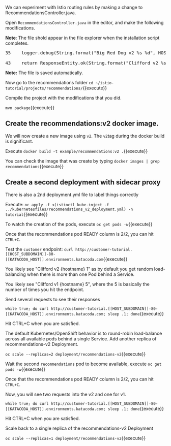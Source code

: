 We can experiment with Istio routing rules by making a change to RecommendationsController.java.

Open `RecommendationsController.java` in the editor, and make the following modifications.

**Note**: The file shold appear in the file explorer when the installation script completes.

<pre>
35    logger.debug(String.format("Big Red Dog v2 %s %d", HOSTNAME, count));
     
43    return ResponseEntity.ok(String.format("Clifford v2 %s %d", HOSTNAME, count));
</pre>

**Note:** The file is saved automatically.

Now go to the recommendations folder `cd ~/istio-tutorial/projects/recommendations/`{{execute}}

Compile the project with the modifications that you did.

`mvn package`{{execute}}

## Create the recommendations:v2 docker image.

We will now create a new image using `v2`. The `v2`tag during the docker build is significant.

Execute `docker build -t example/recommendations:v2 .`{{execute}}

You can check the image that was create by typing `docker images | grep recommendations`{{execute}}

## Create a second deployment with sidecar proxy

There is also a 2nd deployment.yml file to label things correctly

Execute: `oc apply -f <(istioctl kube-inject -f ../kubernetesfiles/recommendations_v2_deployment.yml) -n tutorial`{{execute}}

To watch the creation of the pods, execute `oc get pods -w`{{execute}}

Once that the recommendations pod READY column is 2/2, you can hit `CTRL+C`. 

Test the `customer` endpoint: `curl http://customer-tutorial.[[HOST_SUBDOMAIN]]-80-[[KATACODA_HOST]].environments.katacoda.com`{{execute}}

You likely see "Clifford v2 {hostname} 1" as by default you get random load-balancing when there is more than one Pod behind a Service.

You likely see "Clifford v1 {hostname} 5", where the 5 is basically the number of times you hit the endpoint.

Send several requests to see their responses

`while true; do curl http://customer-tutorial.[[HOST_SUBDOMAIN]]-80-[[KATACODA_HOST]].environments.katacoda.com; sleep .1; done`{{execute}}

Hit CTRL+C when you are satisfied.

The default Kubernetes/OpenShift behavior is to round-robin load-balance across all available pods behind a single Service. Add another replica of recommendations-v2 Deployment.

`oc scale --replicas=2 deployment/recommendations-v2`{{execute}}

Wait the second `recommendations` pod to become available, execute `oc get pods -w`{{execute}}

Once that the recommendations pod READY column is 2/2, you can hit `CTRL+C`. 

Now, you will see two requests into the v2 and one for v1.

`while true; do curl http://customer-tutorial.[[HOST_SUBDOMAIN]]-80-[[KATACODA_HOST]].environments.katacoda.com; sleep .1; done`{{execute}}

Hit CTRL+C when you are satisfied.

Scale back to a single replica of the recommendations-v2 Deployment

`oc scale --replicas=1 deployment/recommendations-v2`{{execute}}

